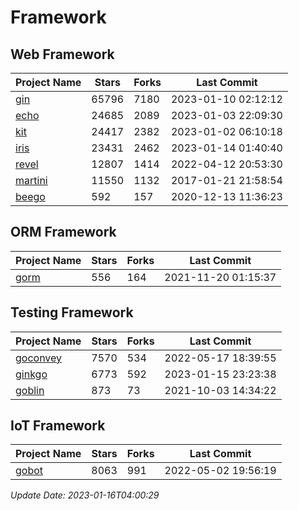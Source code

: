# Framework

## Web Framework
| Project Name | Stars | Forks | Last Commit |
| ------------ | ----- | ----- | ----------- |
| [gin](https://github.com/gin-gonic/gin) | 65796 | 7180 | 2023-01-10 02:12:12 |
| [echo](https://github.com/labstack/echo) | 24685 | 2089 | 2023-01-03 22:09:30 |
| [kit](https://github.com/go-kit/kit) | 24417 | 2382 | 2023-01-02 06:10:18 |
| [iris](https://github.com/kataras/iris) | 23431 | 2462 | 2023-01-14 01:40:40 |
| [revel](https://github.com/revel/revel) | 12807 | 1414 | 2022-04-12 20:53:30 |
| [martini](https://github.com/go-martini/martini) | 11550 | 1132 | 2017-01-21 21:58:54 |
| [beego](https://github.com/astaxie/beego) | 592 | 157 | 2020-12-13 11:36:23 |

## ORM Framework
| Project Name | Stars | Forks | Last Commit |
| ------------ | ----- | ----- | ----------- |
| [gorm](https://github.com/jinzhu/gorm) | 556 | 164 | 2021-11-20 01:15:37 |

## Testing Framework
| Project Name | Stars | Forks | Last Commit |
| ------------ | ----- | ----- | ----------- |
| [goconvey](https://github.com/smartystreets/goconvey) | 7570 | 534 | 2022-05-17 18:39:55 |
| [ginkgo](https://github.com/onsi/ginkgo) | 6773 | 592 | 2023-01-15 23:23:38 |
| [goblin](https://github.com/franela/goblin) | 873 | 73 | 2021-10-03 14:34:22 |

## IoT Framework
| Project Name | Stars | Forks | Last Commit |
| ------------ | ----- | ----- | ----------- |
| [gobot](https://github.com/hybridgroup/gobot) | 8063 | 991 | 2022-05-02 19:56:19 |

*Update Date: 2023-01-16T04:00:29*